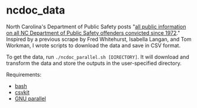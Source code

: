 # ncdoc_data
North Carolina's Department of Public Safety posts "[all public information on all NC Department of Public Safety offenders convicted since 1972](http://webapps6.doc.state.nc.us/opi/downloads.do?method=view)." Inspired by a previous scrape by Fred Whitehurst, Isabella Langan, and Tom Workman, I wrote scripts to download the data and save in CSV format. 

To get the data, run `./ncdoc_parallel.sh [DIRECTORY]`. It will download and transform the data and store the outputs in the user-specified directory.

Requirements:
* [bash](https://www.gnu.org/software/bash/)
* [csvkit](https://github.com/wireservice/csvkit)
* [GNU parallel](https://www.gnu.org/software/parallel/)
